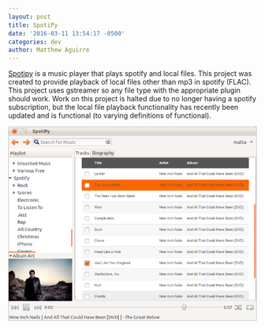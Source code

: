 ```yaml
---
layout: post
title: SpotiPy
date: '2016-03-11 13:54:17 -0500'
categories: dev
author: Matthew Aguirre
---
```


[Spotipy](https://github.com/ZenHarbinger/spotipy) is a music player that plays spotify and local files.  This project was created to provide playback of local files other than mp3 in spotify (FLAC).  This project uses gstreamer so any file type with the appropriate plugin should work.  Work on this project is halted due to no longer having a spotify subscription, but the local file playback functionality has recently been updated and is functional (to varying definitions of functional).  

![](/tros-images/spotipy-screen.png)

